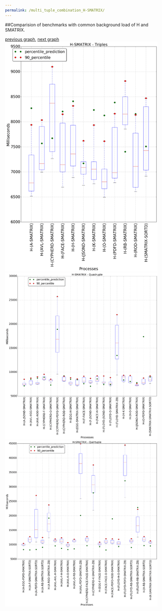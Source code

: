 ```yaml
---
permalink: /multi_tuple_combination_H-SMATRIX/
---
```


##Comparision of benchmarks with common background load of H and SMATRIX.

[previous graph](../multi_tuple_combination_H-ROD/), [next graph](../multi_tuple_combination_H-SORTD/)
![graph figure](./images/triple/H/H-SMATRIX_box.png)![graph figure](./images/quadruple/H/H-SMATRIX_box.png)![graph figure](./images/quintuple/H/H-SMATRIX_box.png)